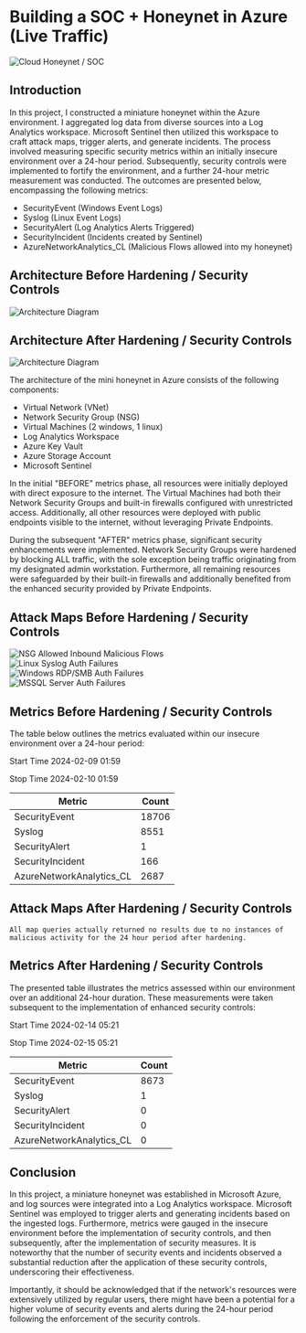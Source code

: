 # Building a SOC + Honeynet in Azure (Live Traffic)
![Cloud Honeynet / SOC](https://github.com/Gladys-TM/Cloud-Azure-SOC/blob/main/Honeynet%20proj.jpg)

## Introduction
In this project, I constructed a miniature honeynet within the Azure environment. I aggregated log data from diverse sources into a Log Analytics workspace. Microsoft Sentinel then utilized this workspace to craft attack maps, trigger alerts, and generate incidents. The process involved measuring specific security metrics within an initially insecure environment over a 24-hour period. Subsequently, security controls were implemented to fortify the environment, and a further 24-hour metric measurement was conducted. The outcomes are presented below, encompassing the following metrics:

- SecurityEvent (Windows Event Logs)
- Syslog (Linux Event Logs)
- SecurityAlert (Log Analytics Alerts Triggered)
- SecurityIncident (Incidents created by Sentinel)
- AzureNetworkAnalytics_CL (Malicious Flows allowed into my honeynet)

## Architecture Before Hardening / Security Controls
![Architecture Diagram](https://github.com/Gladys-TM/Cloud-Azure-SOC/blob/main/Unsecured%20NSGs.jpg)

## Architecture After Hardening / Security Controls
![Architecture Diagram](https://github.com/Gladys-TM/Cloud-Azure-SOC/blob/main/Secure%20NSGs.jpg)

The architecture of the mini honeynet in Azure consists of the following components:

- Virtual Network (VNet)
- Network Security Group (NSG)
- Virtual Machines (2 windows, 1 linux)
- Log Analytics Workspace
- Azure Key Vault
- Azure Storage Account
- Microsoft Sentinel

In the initial "BEFORE" metrics phase, all resources were initially deployed with direct exposure to the internet. The Virtual Machines had both their Network Security Groups and built-in firewalls configured with unrestricted access. Additionally, all other resources were deployed with public endpoints visible to the internet, without leveraging Private Endpoints.

During the subsequent "AFTER" metrics phase, significant security enhancements were implemented. Network Security Groups were hardened by blocking ALL traffic, with the sole exception being traffic originating from my designated admin workstation. Furthermore, all remaining resources were safeguarded by their built-in firewalls and additionally benefited from the enhanced security provided by Private Endpoints.




## Attack Maps Before Hardening / Security Controls
![NSG Allowed Inbound Malicious Flows](https://github.com/Gladys-TM/Cloud-Azure-SOC/blob/main/nsg-malicious-allowed-in-before.jpg)<br>
![Linux Syslog Auth Failures](https://github.com/Gladys-TM/Cloud-Azure-SOC/blob/main/linux-ssh-auth-fail-before.jpg)<br>
![Windows RDP/SMB Auth Failures](https://github.com/Gladys-TM/Cloud-Azure-SOC/blob/main/windows-rdp-auth-fail-before.jpg)<br>
![MSSQL Server Auth Failures](https://github.com/Gladys-TM/Cloud-Azure-SOC/blob/main/mssql-auth-fail-before.jpg)<br>

## Metrics Before Hardening / Security Controls

The table below outlines the metrics evaluated within our insecure environment over a 24-hour period:

Start Time 2024-02-09 01:59

Stop Time 2024-02-10  01:59

| Metric                   | Count
| ------------------------ | -----
| SecurityEvent            | 18706
| Syslog                   | 8551
| SecurityAlert            | 1
| SecurityIncident         | 166
| AzureNetworkAnalytics_CL | 2687

## Attack Maps After Hardening / Security Controls

```All map queries actually returned no results due to no instances of malicious activity for the 24 hour period after hardening.```

## Metrics After Hardening / Security Controls

The presented table illustrates the metrics assessed within our environment over an additional 24-hour duration. These measurements were taken subsequent to the implementation of enhanced security controls:

Start Time 2024-02-14 05:21

Stop Time	2024-02-15  05:21

| Metric                   | Count
| ------------------------ | -----
| SecurityEvent            | 8673
| Syslog                   | 1
| SecurityAlert            | 0
| SecurityIncident         | 0
| AzureNetworkAnalytics_CL | 0

## Conclusion

In this project, a miniature honeynet was established in Microsoft Azure, and log sources were integrated into a Log Analytics workspace. Microsoft Sentinel was employed to trigger alerts and generating incidents based on the ingested logs. Furthermore, metrics were gauged in the insecure environment before the implementation of security controls, and then subsequently, after the implementation of security measures. It is noteworthy that the number of security events and incidents observed a substantial reduction after the application of these security controls, underscoring their effectiveness.

Importantly, it should be acknowledged that if the network's resources were extensively utilized by regular users, there might have been a potential for a higher volume of security events and alerts during the 24-hour period following the enforcement of the security controls.
